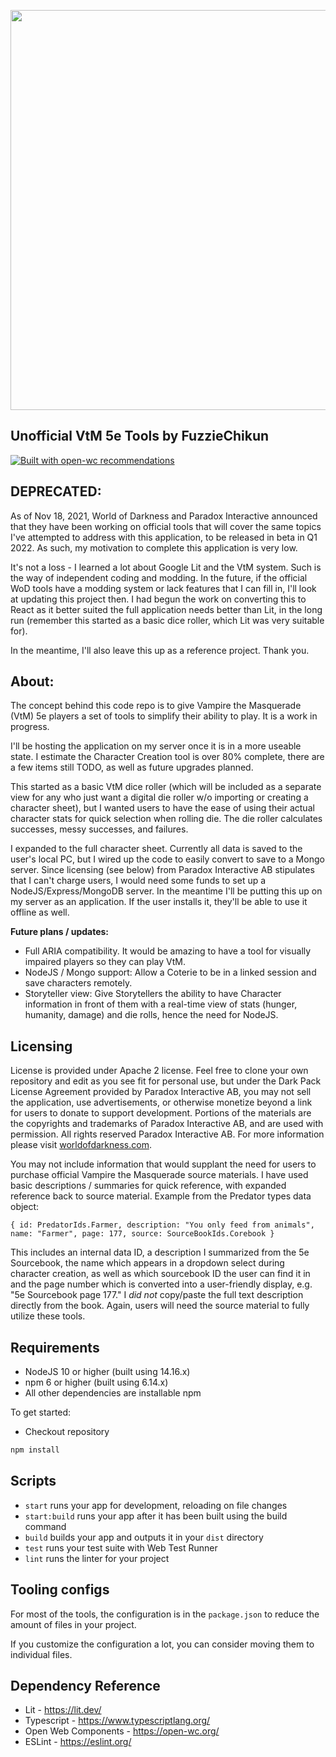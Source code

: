 <p align="center">
  <img width="640" src="https://repository-images.githubusercontent.com/377644124/f7b697a6-9262-40cf-bac1-9460e4041f7c"></img>
</p>

## Unofficial VtM 5e Tools by FuzzieChikun

[![Built with open-wc recommendations](https://img.shields.io/badge/built%20with-open--wc-blue.svg)](https://github.com/open-wc)

## DEPRECATED:
<p>As of Nov 18, 2021, World of Darkness and Paradox Interactive announced that they have been working on official tools that will cover the same topics I've attempted to address with this application, to be released in beta in Q1 2022. As such, my motivation to complete this application is very low.</p>

<p>It's not a loss - I learned a lot about Google Lit and the VtM system. Such is the way of independent coding and modding. In the future, if the official WoD tools have a modding system or lack features that I can fill in, I'll look at updating this project then. I had begun the work on converting this to React as it better suited the full application needs better than Lit, in the long run (remember this started as a basic dice roller, which Lit was very suitable for).</p>

<p>In the meantime, I'll also leave this up as a reference project. Thank you.</p>

## About:
<p>The concept behind this code repo is to give Vampire the Masquerade (VtM) 5e players a set of tools to simplify their ability to play. It is a work in progress.</p>
<p>I'll be hosting the application on my server once it is in a more useable state. I estimate the Character Creation tool is over 80% complete, there are a few items still TODO, as well as future upgrades planned.</p>
<p>This started as a basic VtM dice roller (which will be included as a separate view for any who just want a digital die roller w/o importing or creating a character sheet), but I wanted users to have the ease of using their actual character stats for quick selection when rolling die. The die roller calculates successes, messy successes, and failures.</p>
<p>I expanded to the full character sheet. Currently all data is saved to the user's local PC, but I wired up the code to easily convert to save to a Mongo server. Since licensing (see below) from Paradox Interactive AB stipulates that I can't charge users, I would need some funds to set up a NodeJS/Express/MongoDB server. In the meantime I'll be putting this up on my server as an application. If the user installs it, they'll be able to use it offline as well.</p>
<p><strong>Future plans / updates:</strong></p>

- Full ARIA compatibility. It would be amazing to have a tool for visually impaired players so they can play VtM.
- NodeJS / Mongo support: Allow a Coterie to be in a linked session and save characters remotely.
- Storyteller view: Give Storytellers the ability to have Character information in front of them with a real-time view of stats (hunger, humanity, damage) and die rolls, hence the need for NodeJS.

## Licensing
License is provided under Apache 2 license. Feel free to clone your own repository and edit as you see fit for personal use, but under the Dark Pack License Agreement provided by Paradox Interactive AB, you may not sell the application, use advertisements, or otherwise monetize beyond a link for users to donate to support development. Portions of the materials are the copyrights and trademarks of Paradox Interactive AB, and are used with permission. All rights reserved Paradox Interactive AB. For more information please visit <a href="https://www.worldofdarkness.com/dark-pack" target="_blank">worldofdarkness.com</a>.

You may not include information that would supplant the need for users to purchase official Vampire the Masquerade source materials. I have used basic descriptions / summaries for quick reference, with expanded reference back to source material. Example from the Predator types data object:

```{ id: PredatorIds.Farmer, description: "You only feed from animals", name: "Farmer", page: 177, source: SourceBookIds.Corebook }```

This includes an internal data ID, a description I summarized from the 5e Sourcebook, the name which appears in a dropdown select during character creation, as well as which sourcebook ID the user can find it in and the page number which is converted into a user-friendly display, e.g. "5e Sourcebook page 177." I *did not* copy/paste the full text description directly from the book. Again, users will need the source material to fully utilize these tools.

## Requirements

- NodeJS 10 or higher (built using 14.16.x)
- npm 6 or higher (built using 6.14.x)
- All other dependencies are installable npm

To get started:
- Checkout repository

```sh
npm install
```

## Scripts

- `start` runs your app for development, reloading on file changes
- `start:build` runs your app after it has been built using the build command
- `build` builds your app and outputs it in your `dist` directory
- `test` runs your test suite with Web Test Runner
- `lint` runs the linter for your project

## Tooling configs

For most of the tools, the configuration is in the `package.json` to reduce the amount of files in your project.

If you customize the configuration a lot, you can consider moving them to individual files.

## Dependency Reference
- Lit - https://lit.dev/
- Typescript - https://www.typescriptlang.org/
- Open Web Components - https://open-wc.org/
- ESLint - https://eslint.org/

